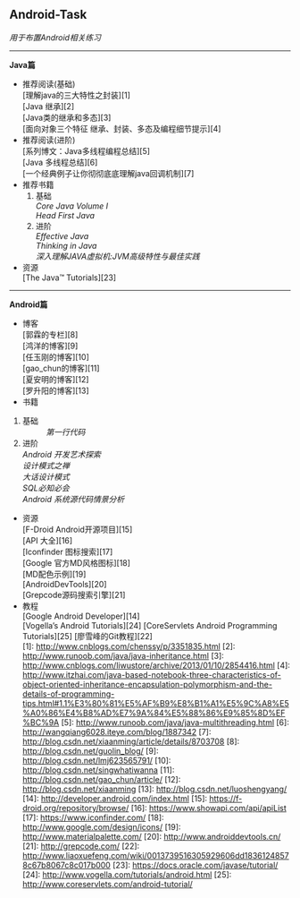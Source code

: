 Android-Task
-----
   _用于布置Android相关练习_
   
   
------


**Java篇**
    
 - 推荐阅读(基础)   
       [理解java的三大特性之封装][1]   
       [Java 继承][2]   
       [Java类的继承和多态][3]   
       [面向对象三个特征 继承、封装、多态及编程细节提示][4]  
 - 推荐阅读(进阶)   
       [系列博文：Java多线程编程总结][5]       
       [Java 多线程总结][6]    
       [一个经典例子让你彻彻底底理解java回调机制][7]  
 - 推荐书籍      
   1. 基础 <br>
 	*Core Java  Volume I*    
 	*Head First Java*   
   2. 进阶 <br>
    *Effective Java*   
    *Thinking in Java*    
    *深入理解JAVA虚拟机:JVM高级特性与最佳实践*    
 - 资源   
   [The Java™ Tutorials][23]
------    
    
**Android篇**   
 - 博客<br>
      [郭霖的专栏][8]   
      [鸿洋的博客][9]   
      [任玉刚的博客][10]   
      [gao_chun的博客][11]   
   	  [夏安明的博客][12]   
   	  [罗升阳的博客][13]   
 - 书籍<br>
  1. 基础<br>
 　　　*第一行代码*   
  2. 进阶<br>
    *Android 开发艺术探索*   
    *设计模式之禅*   
    *大话设计模式*   
    *SQL必知必会*   
    *Android 系统源代码情景分析*   
 - 资源<br>
 	 [F-Droid Android开源项目][15]    
 	 [API 大全][16]   
 	 [Iconfinder 图标搜索][17]   
	 [Google 官方MD风格图标][18]    
	 [MD配色示例][19]    
	 [AndroidDevTools][20]    
	 [Grepcode源码搜索引擎][21]    
 - 教程	 
	 [Google Android Developer][14]   
	 [Vogella’s Android Tutorials][24]
	 [CoreServlets Android Programming Tutorials][25]
	 [廖雪峰的Git教程][22]    
  [1]: http://www.cnblogs.com/chenssy/p/3351835.html
  [2]: http://www.runoob.com/java/java-inheritance.html
  [3]: http://www.cnblogs.com/liwustore/archive/2013/01/10/2854416.html
  [4]: http://www.itzhai.com/java-based-notebook-three-characteristics-of-object-oriented-inheritance-encapsulation-polymorphism-and-the-details-of-programming-tips.html#1.1%E3%80%81%E5%AF%B9%E8%B1%A1%E5%9C%A8%E5%A0%86%E4%B8%AD%E7%9A%84%E5%88%86%E9%85%8D%EF%BC%9A
  [5]: http://www.runoob.com/java/java-multithreading.html
  [6]: http://wangqiang6028.iteye.com/blog/1887342
  [7]: http://blog.csdn.net/xiaanming/article/details/8703708
  [8]: http://blog.csdn.net/guolin_blog/
  [9]: http://blog.csdn.net/lmj623565791/
  [10]: http://blog.csdn.net/singwhatiwanna
  [11]: http://blog.csdn.net/gao_chun/article/
  [12]: http://blog.csdn.net/xiaanming
  [13]: http://blog.csdn.net/luoshengyang/
  [14]: http://developer.android.com/index.html
  [15]: https://f-droid.org/repository/browse/
  [16]: https://www.showapi.com/api/apiList
  [17]: https://www.iconfinder.com/
  [18]: http://www.google.com/design/icons/
  [19]: http://www.materialpalette.com/
  [20]: http://www.androiddevtools.cn/
  [21]: http://grepcode.com/
  [22]: http://www.liaoxuefeng.com/wiki/0013739516305929606dd18361248578c67b8067c8c017b000
  [23]: https://docs.oracle.com/javase/tutorial/
  [24]: http://www.vogella.com/tutorials/android.html
  [25]: http://www.coreservlets.com/android-tutorial/
